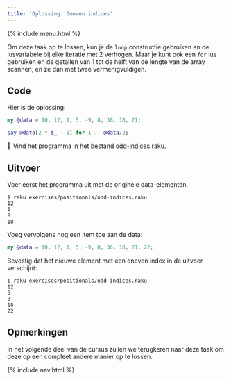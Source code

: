 ```yaml
---
title: 'Oplossing: Oneven indices'
---
```


{% include menu.html %}

Om deze taak op te lossen, kun je de `loop` constructie gebruiken en de lusvariabele bij elke iteratie met 2 verhogen. Maar je kunt ook een `for` lus gebruiken en de getallen van 1 tot de helft van de lengte van de array scannen, en ze dan met twee vermenigvuldigen.

## Code

Hier is de oplossing:

```raku
my @data = 10, 12, 1, 5, -9, 8, 36, 18, 21;

say @data[2 * $_ - 1] for 1 .. @data/2;
```

🦋 Vind het programma in het bestand [odd-indices.raku](https://github.com/ash/raku-course/blob/master/exercises/positionals/odd-indices.raku).

## Uitvoer

Voer eerst het programma uit met de originele data-elementen.

```console
$ raku exercises/positionals/odd-indices.raku
12
5
8
18
```

Voeg vervolgens nog een item toe aan de data:

```raku
my @data = 10, 12, 1, 5, -9, 8, 36, 18, 21, 22;
```

Bevestig dat het nieuwe element met een oneven index in de uitvoer verschijnt:

```console
$ raku exercises/positionals/odd-indices.raku
12
5
8
18
22
```

## Opmerkingen

In het volgende deel van de cursus zullen we terugkeren naar deze taak om deze op een compleet andere manier op te lossen.

{% include nav.html %}